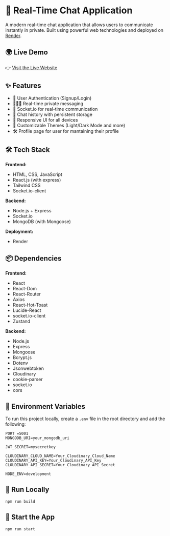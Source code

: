 # 💬 Real-Time Chat Application

A modern real-time chat application that allows users to communicate instantly in private. Built using powerful web technologies and deployed on [Render](https://render.com/).

## 🌍 Live Demo

👉 [Visit the Live Website](https://fullstack-imsgapp-chatapp.onrender.com)  


## ✨ Features

- 🔐 User Authentication (Signup/Login)
- 🧑‍🤝‍🧑 Real-time private messaging
- 📡 Socket.io for real-time communication
- 🧾 Chat history with persistent storage
- 📱 Responsive UI for all devices
- 🎨 Customizable Themes (Light/Dark Mode and more)
- 🛠️ Profile page for user for mantaining their profile

## 🛠️ Tech Stack

**Frontend:**  
- HTML, CSS, JavaScript 
- React.js (with express)
- Tailwind CSS  
- Socket.io-client

**Backend:**  
- Node.js + Express  
- Socket.io  
- MongoDB (with Mongoose)

**Deployment:**  
- Render 

## 📦 Dependencies

**Frontend:**  
- React
- React-Dom 
- React-Router  
- Axios  
- React-Hot-Toast    
- Lucide-React  
- socket.io-client   
- Zustand

**Backend:**  
- Node.js  
- Express   
- Mongoose  
- Bcrypt.js  
- Dotenv  
- Jsonwebtoken  
- Cloudinary  
- cookie-parser  
- socket.io  
- cors

## 🔐 Environment Variables

To run this project locally, create a `.env` file in the root directory and add the following:

```env
PORT =5001
MONGODB_URI=your_mongodb_uri

JWT_SECRET=mysecretkey

CLOUDINARY_CLOUD_NAME=Your_Cloudinary_Cloud_Name
CLOUDINARY_API_KEY=Your_Cloudinary_API_Key
CLOUDINARY_API_SECRET=Your_Cloudinary_API_Secret

NODE_ENV=development
```

## 🚀 Run Locally
```terminal
npm run build
```

## 🚀 Start the App
```terminal
npm run start
```




